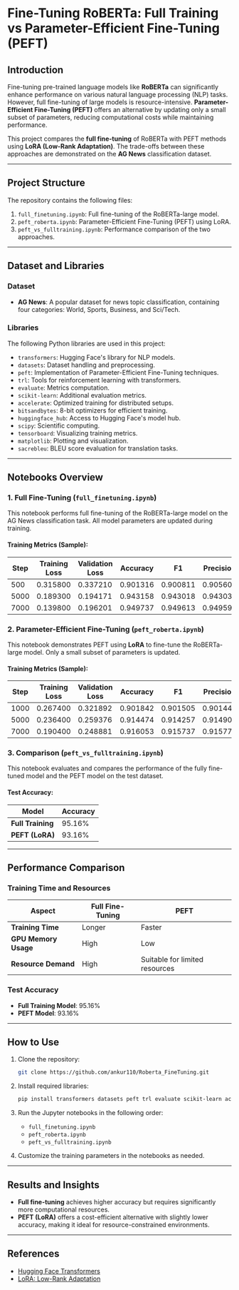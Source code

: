 # Fine-Tuning RoBERTa: Full Training vs Parameter-Efficient Fine-Tuning (PEFT)

## Introduction

Fine-tuning pre-trained language models like **RoBERTa** can significantly enhance performance on various natural language processing (NLP) tasks. However, full fine-tuning of large models is resource-intensive. **Parameter-Efficient Fine-Tuning (PEFT)** offers an alternative by updating only a small subset of parameters, reducing computational costs while maintaining performance.

This project compares the **full fine-tuning** of RoBERTa with PEFT methods using **LoRA (Low-Rank Adaptation)**. The trade-offs between these approaches are demonstrated on the **AG News** classification dataset.

---

## Project Structure

The repository contains the following files:

1. `full_finetuning.ipynb`: Full fine-tuning of the RoBERTa-large model.
2. `peft_roberta.ipynb`: Parameter-Efficient Fine-Tuning (PEFT) using LoRA.
3. `peft_vs_fulltraining.ipynb`: Performance comparison of the two approaches.

---

## Dataset and Libraries

### Dataset
- **AG News**: A popular dataset for news topic classification, containing four categories: World, Sports, Business, and Sci/Tech.

### Libraries
The following Python libraries are used in this project:
- `transformers`: Hugging Face's library for NLP models.
- `datasets`: Dataset handling and preprocessing.
- `peft`: Implementation of Parameter-Efficient Fine-Tuning techniques.
- `trl`: Tools for reinforcement learning with transformers.
- `evaluate`: Metrics computation.
- `scikit-learn`: Additional evaluation metrics.
- `accelerate`: Optimized training for distributed setups.
- `bitsandbytes`: 8-bit optimizers for efficient training.
- `huggingface_hub`: Access to Hugging Face's model hub.
- `scipy`: Scientific computing.
- `tensorboard`: Visualizing training metrics.
- `matplotlib`: Plotting and visualization.
- `sacrebleu`: BLEU score evaluation for translation tasks.

---

## Notebooks Overview

### 1. Full Fine-Tuning (`full_finetuning.ipynb`)
This notebook performs full fine-tuning of the RoBERTa-large model on the AG News classification task. All model parameters are updated during training.

#### Training Metrics (Sample):
| Step  | Training Loss | Validation Loss | Accuracy | F1     | Precision | Recall  |
|-------|---------------|-----------------|----------|--------|-----------|---------|
| 500   | 0.315800      | 0.337210       | 0.901316 | 0.900811 | 0.905600  | 0.901316 |
| 5000  | 0.189300      | 0.194171       | 0.943158 | 0.943018 | 0.943037  | 0.943158 |
| 7000  | 0.139800      | 0.196201       | 0.949737 | 0.949613 | 0.949593  | 0.949737 |

### 2. Parameter-Efficient Fine-Tuning (`peft_roberta.ipynb`)
This notebook demonstrates PEFT using **LoRA** to fine-tune the RoBERTa-large model. Only a small subset of parameters is updated.

#### Training Metrics (Sample):
| Step  | Training Loss | Validation Loss | Accuracy | F1     | Precision | Recall  |
|-------|---------------|-----------------|----------|--------|-----------|---------|
| 1000  | 0.267400      | 0.321892       | 0.901842 | 0.901505 | 0.901446  | 0.901842 |
| 5000  | 0.236400      | 0.259376       | 0.914474 | 0.914257 | 0.914906  | 0.914474 |
| 7000  | 0.190400      | 0.248881       | 0.916053 | 0.915737 | 0.915774  | 0.916053 |

### 3. Comparison (`peft_vs_fulltraining.ipynb`)
This notebook evaluates and compares the performance of the fully fine-tuned model and the PEFT model on the test dataset.

#### Test Accuracy:
| Model                 | Accuracy |
|-----------------------|----------|
| **Full Training**     | 95.16%   |
| **PEFT (LoRA)**       | 93.16%   |

---

## Performance Comparison

### Training Time and Resources
| Aspect                | Full Fine-Tuning     | PEFT                   |
|-----------------------|----------------------|------------------------|
| **Training Time**     | Longer              | Faster                 |
| **GPU Memory Usage**  | High                | Low                    |
| **Resource Demand**   | High                | Suitable for limited resources |

### Test Accuracy
- **Full Training Model**: 95.16%
- **PEFT Model**: 93.16%

---

## How to Use

1. Clone the repository:
   ```bash
   git clone https://github.com/ankur110/Roberta_FineTuning.git
   ```

2. Install required libraries:
   ```bash
   pip install transformers datasets peft trl evaluate scikit-learn accelerate bitsandbytes huggingface_hub scipy tensorboard matplotlib sacrebleu
   ```

3. Run the Jupyter notebooks in the following order:
   - `full_finetuning.ipynb`
   - `peft_roberta.ipynb`
   - `peft_vs_fulltraining.ipynb`

4. Customize the training parameters in the notebooks as needed.

---

## Results and Insights
- **Full fine-tuning** achieves higher accuracy but requires significantly more computational resources.
- **PEFT (LoRA)** offers a cost-efficient alternative with slightly lower accuracy, making it ideal for resource-constrained environments.

---

## References
- [Hugging Face Transformers](https://huggingface.co/transformers/)
- [LoRA: Low-Rank Adaptation](https://arxiv.org/abs/2106.09685)

